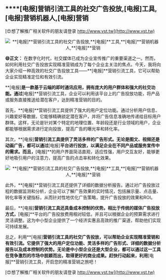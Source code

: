 ## ****[电报]**营销引流工具的社交广告投放,**[电报]**工具,**[电报]**营销机器人,**[电报]**营销**

[😍想了解推广相关软件的朋友请登录 http://www.vst.tw](http://www.vst.tw)

 <center><img src="https://vst.tw/MP4/tuiguang/png/0.png" alt="**[电报]**营销引流工具的社交广告投放,**[电报]**工具,**[电报]**营销机器人,**[电报]**营销"></center>

**😄正文：**
在数字化时代，社交媒体已成为企业宣传推广的重要渠道之一。然而，如何利用社交广告投放实现精准营销成为了每个企业主关注的焦点。今天，我将向大家介绍一种高效的社交广告投放工具——**[电报]**营销引流工具，它可以帮助企业实现精准定位和有效引流。

**[电报]**是一款基于云端的即时通讯应用，拥有庞大的用户群体和强大的社交功能。通过**[电报]**营销引流工具，企业可以利用该平台上的广告投放功能，将产品或服务直接推送给潜在客户，达到精准营销的目的。

首先，**[电报]**营销引流工具提供了强大的用户定位功能。通过分析用户信息、兴趣爱好等数据，它能够精确锁定潜在客户，并将广告信息准确地传递给目标用户群体。这样，无论是针对某个特定的地理位置、年龄段还是行业领域的用户，企业都能够根据需求进行定向投放，提高广告的曝光率和转化率。

其次，**[电报]**营销引流工具提供了灵活多样的广告形式。无论是图文、视频还是动画广告，都可以通过**[电报]**平台进行投放，以满足企业在不同产品或服务宣传中的需求。而且，**[电报]**的用户界面简洁直观，适应性强，用户交互友好，能够更好地吸引用户的注意力，提高广告的点击率和转化效果。

 <center><img src="https://vst.tw/MP4/tuiguang/png/2.png" alt="**[电报]**营销引流工具的社交广告投放,**[电报]**工具,**[电报]**营销机器人,**[电报]**营销"></center>

此外，**[电报]**营销引流工具还提供了详细的数据分析报告。通过对广告投放过程的数据监测和分析，企业可以了解广告效果的实时情况，包括展示量、点击量、转化率等关键指标，从而针对性地优化广告策略，提升广告投放的效果和ROI。

最后，**[电报]**营销引流工具还具备成本控制的优势。相比于传统的媒体广告投放方式，**[电报]**平台的广告投放费用相对较低，并且可以根据企业的预算需求进行灵活调整。这为中小型企业提供了一个经济实惠且高效的推广渠道，帮助他们实现可持续发展。

总之，利用**[电报]**营销引流工具的社交广告投放，可以帮助企业实现精准营销和有效引流。它提供了强大的用户定位功能、灵活多样的广告形式、详细的数据分析报告以及成本控制的优势。无论是中小型企业还是大型企业，都可以通过这一工具在竞争激烈的市场中脱颖而出，取得更好的商业成果。赶快行动起来，利用**[电报]**营销引流工具，开启您的精准营销之旅吧！

[😍想了解推广相关软件的朋友请登录 http://www.vst.tw](http://www.vst.tw)



